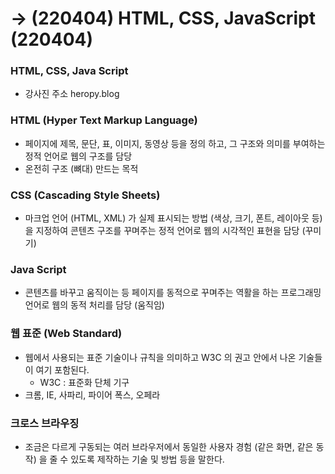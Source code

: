 # → (220404) HTML, CSS, JavaScript (220404)

### HTML, CSS, Java Script

- 강사진 주소 heropy.blog

### HTML (Hyper Text Markup Language)

- 페이지에 제목, 문단, 표, 이미지, 동영상 등을 정의 하고, 그 구조와 의미를 부여하는 정적 언어로 웹의 구조를 담당
- 온전히 구조 (뼈대) 만드는 목적

### CSS (Cascading Style Sheets)

- 마크업 언어 (HTML, XML) 가 실제 표시되는 방법 (색상, 크기, 폰트, 레이아웃 등)을 지정하여 콘텐츠 구조를 꾸며주는 정적 언어로 웹의 시각적인 표현을 담당 (꾸미기)

### Java Script

- 콘텐츠를 바꾸고 움직이는 등 페이지를 동적으로 꾸며주는 역활을 하는 프로그래밍 언어로 웹의 동적 처리를 담당 (움직임)

### 웹 표준 (Web Standard)

- 웹에서 사용되는 표준 기술이나 규칙을 의미하고 W3C 의 권고 안에서 나온 기술들이 여기 포함된다.
    - W3C : 표준화 단체 기구
- 크롬, IE, 사파리, 파이어 폭스, 오페라

### 크로스 브라우징

- 조금은 다르게 구동되는 여러 브라우저에서 동일한 사용자 경험 (같은 화면, 같은 동작) 을 줄 수 있도록 제작하는 기술 및 방법 등을 말한다.


